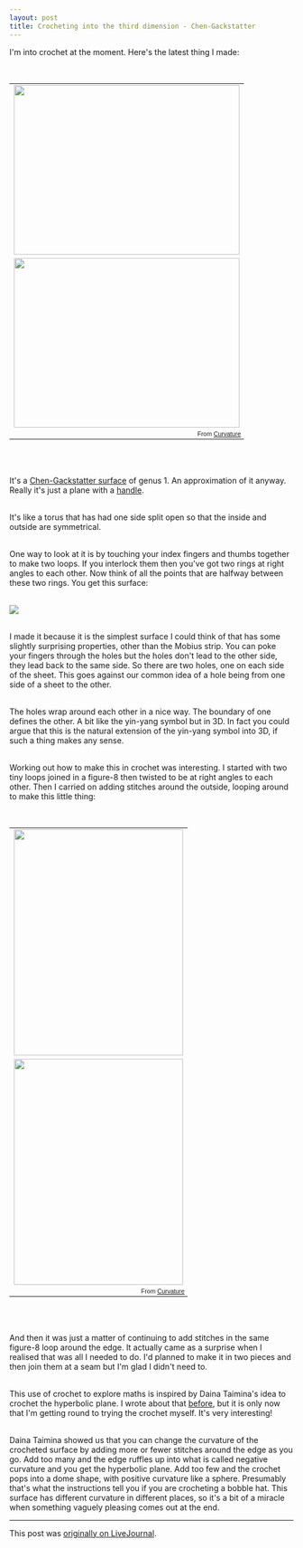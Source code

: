 ```yaml
---
layout: post
title: Crocheting into the third dimension - Chen-Gackstatter
---
```


<div class="entry-item s2-entrytext">I'm into crochet at the moment. Here's the latest thing I made:<br/>

<br/><table style="width:auto;"><tr><td><a href="https://picasaweb.google.com/lh/photo/jsM-efap7vf8yttgxF6QJ9MTjNZETYmyPJy0liipFm0?feat=embedwebsite" rel="nofollow"><img height="300" src="https://lh4.googleusercontent.com/-ULLdlQsatxA/VD-VjCdQ2YI/AAAAAAAALYM/KXhuJMIB934/s400/IMG_20141015_190325.jpg" width="400"/></a></td></tr><tr><td><a href="https://picasaweb.google.com/lh/photo/qLNfvBmI_F1K1WhaFW4yF9MTjNZETYmyPJy0liipFm0?feat=embedwebsite" rel="nofollow"><img height="300" src="https://lh3.googleusercontent.com/-i3kQ08F4P6o/VD-VjMUXtOI/AAAAAAAALYM/xrmxjuA-EaQ/s400/IMG_20141015_190436.jpg" width="400"/></a></td></tr><tr><td style="font-family:arial,sans-serif; font-size:11px; text-align:right">From <a href="https://picasaweb.google.com/110214848059767137292/Curvature?authuser=0&amp;feat=embedwebsite" rel="nofollow">Curvature</a></td></tr></table><br/>

<br/>It's a <a href="http://www.math.okayama-u.ac.jp/~fujimori/min_surf/index.html" rel="nofollow">Chen-Gackstatter surface</a> of genus 1. An approximation of it anyway. Really it's just a plane with a <a href="http://mathworld.wolfram.com/Handle.html" rel="nofollow">handle</a>.<br/>

<br/>It's like a torus that has had one side split open so that the inside and outside are symmetrical.<br/>

<br/>One way to look at it is by touching your index fingers and thumbs together to make two loops. If you interlock them then you've got two rings at right angles to each other. Now think of all the points that are halfway between these two rings. You get this surface:<br/>

<br/><img src="https://lh3.googleusercontent.com/-XA8dkk3t94s/VD-VGlAlsdI/AAAAAAAALX4/DvqNnTaxFOA/s800/cg.gif"/><br/>

<br/>I made it because it is the simplest surface I could think of that has some slightly surprising properties, other than the Mobius strip. You can poke your fingers through the holes but the holes don't lead to the other side, they lead back to the same side. So there are two holes, one on each side of the sheet. This goes against our common idea of a hole being from one side of a sheet to the other.<br/>

<br/>The holes wrap around each other in a nice way. The boundary of one defines the other. A bit like the yin-yang symbol but in 3D. In fact you could argue that this is the natural extension of the yin-yang symbol into 3D, if such a thing makes any sense.<br/>

<br/>Working out how to make this in crochet was interesting. I started with two tiny loops joined in a figure-8 then twisted to be at right angles to each other. Then I carried on adding stitches around the outside, looping around to make this little thing:<br/>

<br/><table style="width:auto;"><tr><td><a href="https://picasaweb.google.com/lh/photo/3Jl7I9WYDF8a9UXP26zTTtMTjNZETYmyPJy0liipFm0?feat=embedwebsite" rel="nofollow"><img height="400" src="https://lh4.googleusercontent.com/-WRAVbSoqZps/VD-VjAbcwkI/AAAAAAAALYM/ggQzL6w-gXc/s400/IMG_20141013_220417.jpg" width="300"/></a></td></tr><tr><td><a href="https://picasaweb.google.com/lh/photo/7ZBaS6tyPntLt0m53MRSgtMTjNZETYmyPJy0liipFm0?feat=embedwebsite" rel="nofollow"><img height="400" src="https://lh6.googleusercontent.com/-fBfWBDcszhA/VD-VjJNCHgI/AAAAAAAALYM/tS-t9Bba1nA/s400/IMG_20141013_220327.jpg" width="300"/></a></td></tr><tr><td style="font-family:arial,sans-serif; font-size:11px; text-align:right">From <a href="https://picasaweb.google.com/110214848059767137292/Curvature?authuser=0&amp;feat=embedwebsite" rel="nofollow">Curvature</a></td></tr></table><br/>

<br/>And then it was just a matter of continuing to add stitches in the same figure-8 loop around the edge. It actually came as a surprise when I realised that was all I needed to do. I'd planned to make it in two pieces and then join them at a seam but I'm glad I didn't need to.<br/>

<br/>This use of crochet to explore maths is inspired by Daina Taimina's idea to crochet the hyperbolic plane. I wrote about that <a href="https://timhutton.github.io/2009/08/13/28364.html">before</a>, but it is only now that I'm getting round to trying the crochet myself. It's very interesting!<br/>

<br/>Daina Taimina showed us that you can change the curvature of the crocheted surface by adding more or fewer stitches around the edge as you go. Add too many and the edge ruffles up into what is called negative curvature and you get the hyperbolic plane. Add too few and the crochet pops into a dome shape, with positive curvature like a sphere. Presumably that's what the instructions tell you if you are crocheting a bobble hat. This surface has different curvature in different places, so it's a bit of a miracle when something vaguely pleasing comes out at the end.</div>

<p><hr></p><p>This post was <a href="http://ferkeltongs.livejournal.com/37216.html">originally on LiveJournal</a>.</p>
